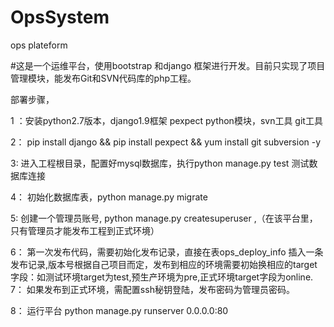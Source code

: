 # OpsSystem
ops plateform


#这是一个运维平台，使用bootstrap 和django 框架进行开发。目前只实现了项目管理模块，能发布Git和SVN代码库的php工程。

部署步骤，  

1 ：安装python2.7版本，django1.9框架  pexpect python模块，svn工具  git工具

2： pip install django  && pip install pexpect && yum install git subversion -y

3: 进入工程根目录，配置好mysql数据库，执行python manage.py test 测试数据库连接

4： 初始化数据库表，python manage.py migrate

5:  创建一个管理员账号, python manage.py createsuperuser ,（在该平台里，只有管理员才能发布工程到正式环境）

6： 第一次发布代码，需要初始化发布记录，直接在表ops_deploy_info 插入一条发布记录,版本号根据自己项目而定，发布到相应的环境需要初始换相应的target字段：如测试环境target为test,预生产环境为pre,正式环境target字段为online.
7： 如果发布到正式环境，需配置ssh秘钥登陆，发布密码为管理员密码。

8： 运行平台 python manage.py runserver 0.0.0.0:80
